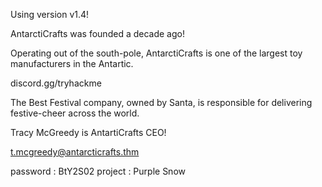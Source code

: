 Using version v1.4!

AntarctiCrafts was founded a decade ago!

Operating out of the south-pole, AntarctiCrafts is one of the largest toy manufacturers in the Antartic.

discord.gg/tryhackme

The Best Festival company, owned by Santa, is responsible for delivering festive-cheer across the world.

Tracy McGreedy is AntartiCrafts CEO!

t.mcgreedy@antarcticrafts.thm

password : BtY2S02
project : Purple Snow

